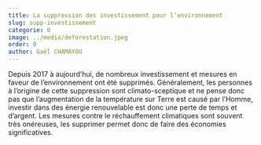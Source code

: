 ```yaml
---
title: La suppression des investissement pour l’environnement
slug: supp-investissement
categorie: 0
image: ../media/deforestation.jpeg
order: 0
author: Gaël CHAMAYOU
---
```


Depuis 2017 à aujourd’hui, de nombreux investissement et mesures en faveur de l’environnement ont été supprimés. Généralement, les personnes à l’origine de cette suppression sont climato-sceptique et ne pense donc pas que l’augmentation de la température sur Terre est causé par l’Homme, investir dans des énergie renouvelable est donc une perte de temps et d’argent. Les mesures contre le réchauffement climatiques sont souvent très onéreuses, les supprimer permet donc de faire des économies significatives.
